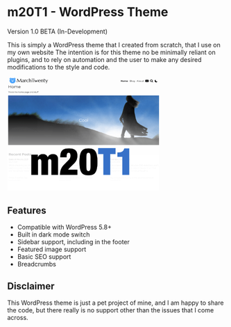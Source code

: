 # m20T1 - WordPress Theme
Version 1.0 BETA (In-Development)

This is simply a WordPress theme that I created from scratch, that I use on my own website
The intention is for this theme no be minimally reliant on plugins, and to rely on automation and the user to make any desired modifications to the style and code.

<img src="https://github.com/midkiffaries/m20T1/blob/c30b7d20c3ab426311dea8624b8ea740a002bb31/screenshot.png" alt="Screenshot" width="350">

## Features
- Compatible with WordPress 5.8+
- Built in dark mode switch
- Sidebar support, including in the footer
- Featured image support
- Basic SEO support
- Breadcrumbs

## Disclaimer
This WordPress theme is just a pet project of mine, and I am happy to share the code, but there really is no support other than the issues that I come across.